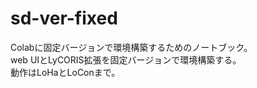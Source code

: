 # sd-ver-fixed
Colabに固定バージョンで環境構築するためのノートブック。  
web UIとLyCORIS拡張を固定バージョンで環境構築する。  
動作はLoHaとLoConまで。
